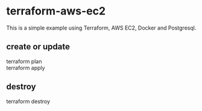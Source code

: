 # terraform-aws-ec2
This is a simple example using Terraform, AWS EC2, Docker and Postgresql.

## create or update
terraform plan<br/>
terraform apply<br/>

## destroy
terraform destroy
